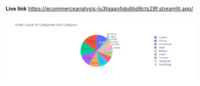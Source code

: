 **Live link** 
https://ecommerceanalysis-lu3tgaaofqbdibd8cts29f.streamlit.app/

![screenshot1](https://github.com/shivamkumar12345/ecommerce_analysis/blob/main/screenshots/img1.png)
